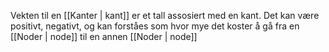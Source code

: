 Vekten til en [[Kanter | kant]] er et tall assosiert med en kant.
Det kan være positivt, negativt,
og kan forståes som hvor mye det koster å gå fra en [[Noder | node]]
til en annen [[Noder | node]]